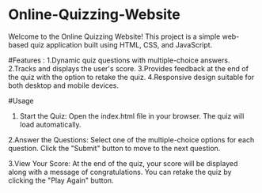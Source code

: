 # Online-Quizzing-Website

Welcome to the Online Quizzing Website! This project is a simple web-based quiz application built using HTML, CSS, and JavaScript.

#Features :
1.Dynamic quiz questions with multiple-choice answers.
2.Tracks and displays the user's score.
3.Provides feedback at the end of the quiz with the option to retake the quiz.
4.Responsive design suitable for both desktop and mobile devices.


#Usage
1. Start the Quiz:
  Open the index.html file in your browser.
  The quiz will load automatically.

2.Answer the Questions:
  Select one of the multiple-choice options for each question.
  Click the "Submit" button to move to the next question.

3.View Your Score:
  At the end of the quiz, your score will be displayed along with a message of congratulations.
  You can retake the quiz by clicking the "Play Again" button.
